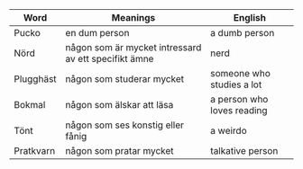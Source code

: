 | Word | Meanings | English |
| ----------- | ----------- | ----------- |
| Pucko | en dum person | a dumb person 
| Nörd | någon som är mycket intressard av ett specifikt ämne | nerd |
| Plugghäst | någon som studerar mycket | someone who studies a lot |
| Bokmal | någon som älskar att läsa | a person who loves reading |
| Tönt| någon som ses konstig eller fånig |  a weirdo |
| Pratkvarn | någon som pratar mycket | talkative person |


